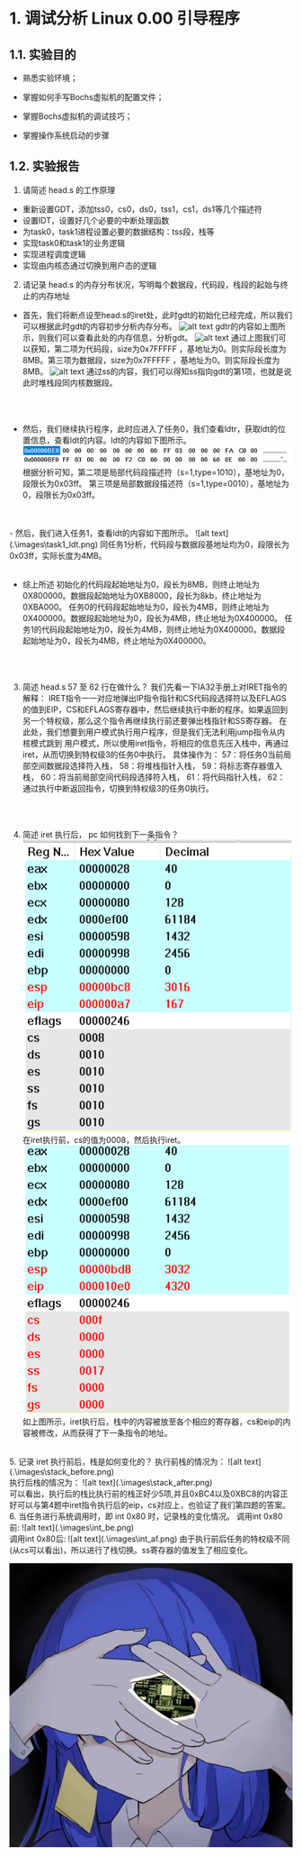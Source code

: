 # 1. 调试分析 Linux 0.00 引导程序
## 1.1. 实验目的
- 熟悉实验环境；

- 掌握如何手写Bochs虚拟机的配置文件；

- 掌握Bochs虚拟机的调试技巧；

- 掌握操作系统启动的步骤

## 1.2. 实验报告

  1. 请简述 head.s 的工作原理
   - 重新设置GDT，添加tss0，cs0，ds0，tss1，cs1，ds1等几个描述符
   - 设置IDT，设置好几个必要的中断处理函数
   - 为task0，task1进程设置必要的数据结构：tss段，栈等
   - 实现task0和task1的业务逻辑
   - 实现进程调度逻辑
   - 实现由内核态通过切换到用户态的逻辑



  2. 请记录 head.s 的内存分布状况，写明每个数据段，代码段，栈段的起始与终止的内存地址
   - 首先，我们将断点设至head.s的iret处，此时gdt的初始化已经完成，所以我们可以根据此时gdt的内容初步分析内存分布。
  ![alt text](/images/1.png)
  gdtr的内容如上图所示，则我们可以查看此处的内存信息，分析gdt。
  ![alt text](2.png)
  通过上图我们可以获知，第二项为代码段，size为0x7FFFFF ，基地址为0。则实际段长度为8MB。第三项为数据段，size为0x7FFFFF ，基地址为0。则实际段长度为8MB。
  ![alt text](\images\3.png)
  通过ss的内容，我们可以得知ss指向gdt的第1项，也就是说此时堆栈段同内核数据段。
  <br>
  <br>

     
       
  
  - 然后，我们继续执行程序，此时应进入了任务0，我们查看ldtr，获取ldt的位置信息，查看ldt的内容。ldt的内容如下图所示。
  ![alt text](.\images\4.png)
  根据分析可知，第二项是局部代码段描述符（s=1,type=1010），基地址为0，段限长为0x03ff。
  第三项是局部数据段描述符（s=1,type=0010），基地址为0，段限长为0x03ff。
  <br>
  <br>
  - 然后，我们进入任务1，查看ldt的内容如下图所示。
  ![alt text](.\images\task1_ldt.png)
  同任务1分析，代码段与数据段基地址均为0，段限长为0x03ff，实际长度为4MB。
  <br>
  <br>

  - 综上所述
  初始化的代码段起始地址为0，段长为8MB，则终止地址为0X800000。数据段起始地址为0XB8000，段长为8kb，终止地址为0XBA000。
  任务0的代码段起始地址为0，段长为4MB，则终止地址为0X400000。数据段起始地址为0，段长为4MB，终止地址为0X400000。
  任务1的代码段起始地址为0，段长为4MB，则终止地址为0X400000。数据段起始地址为0，段长为4MB，终止地址为0X400000。
  <br>
  <br>






  3. 简述 head.s 57 至 62 行在做什么？
   我们先看一下IA32手册上对IRET指令的解释：
  IRET指令一一对应地弹出IP指令指针和CS代码段选择符以及EFLAGS的值到EIP，CS和EFLAGS寄存器中，然后继续执行中断的程序。如果返回到另一个特权级，那么这个指令再继续执行前还要弹出栈指针和SS寄存器。
  在此处，我们想要到用户模式执行用户程序，但是我们无法利用jump指令从内核模式跳到
  用户模式，所以使用iret指令，将相应的信息先压入栈中，再通过iret，从而切换到特权级3的任务0中执行。
  具体操作为：
  57：将任务0当前局部空间数据段选择符入栈，
  58：将堆栈指针入栈，
  59：将标志寄存器值入栈，
  60：将当前局部空间代码段选择符入栈，
  61：将代码指针入栈，
  62：通过执行中断返回指令，切换到特权级3的任务0执行。
  <br>
  <br>
    




  4. 简述 iret 执行后， pc 如何找到下一条指令？
   ![alt text](.\images\re_before_iret.png)
   在iret执行前，cs的值为0008，然后执行iret。
   ![alt text](.\images\re_after_iret.png)
   如上图所示，iret执行后，栈中的内容被放至各个相应的寄存器，cs和eip的内容被修改，从而获得了下一条指令的地址。
   <br>
  5. 记录 iret 执行前后，栈是如何变化的？
   执行前栈的情况为：
    ![alt text](.\images\stack_before.png)
    <br>
    执行后栈的情况为：
    ![alt text](.\images\stack_after.png)
    <br>
    可以看出，执行后的栈比执行前的栈正好少5项,并且0xBC4以及0XBC8的内容正好可以与第4题中iret指令执行后的eip，cs对应上，也验证了我们第四题的答案。
    <br>
  6. 当任务进行系统调用时，即 int 0x80 时，记录栈的变化情况。
   调用int 0x80前:
   ![alt text](.\images\int_be.png)
   <br>
   调用int 0x80后:
   ![alt text](.\images\int_af.png)
   由于执行前后任务的特权级不同(从cs可以看出)，所以进行了栈切换。ss寄存器的值发生了相应变化。











![alt text](.\images\bing.jpg)
